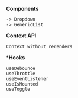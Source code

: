 **Components**

```
-> Dropdown
-> GenericList
```

**Context API**


```
Context without rerenders
```


***Hooks**

```
useDebounce
useThrottle
useEventListener
useIsMounted
useToggle
```



